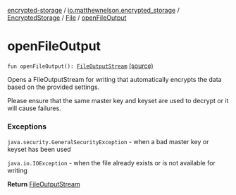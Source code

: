 [encrypted-storage](../../../index.md) / [io.matthewnelson.encrypted_storage](../../index.md) / [EncryptedStorage](../index.md) / [File](index.md) / [openFileOutput](./open-file-output.md)

# openFileOutput

`fun openFileOutput(): `[`FileOutputStream`](https://docs.oracle.com/javase/6/docs/api/java/io/FileOutputStream.html) [(source)](https://github.com/05nelsonm/encrypted-storage/blob/master/encrypted-storage/src/main/java/io/matthewnelson/encrypted_storage/EncryptedStorage.kt#L456)

Opens a FileOutputStream for writing that automatically encrypts the data based on the
provided settings.

Please ensure that the same master key and keyset are  used to decrypt or it
will cause failures.

### Exceptions

`java.security.GeneralSecurityException` - when a bad master key or keyset has been used

`java.io.IOException` - when the file already exists or is not available for writing

**Return**
[FileOutputStream](https://docs.oracle.com/javase/6/docs/api/java/io/FileOutputStream.html)

